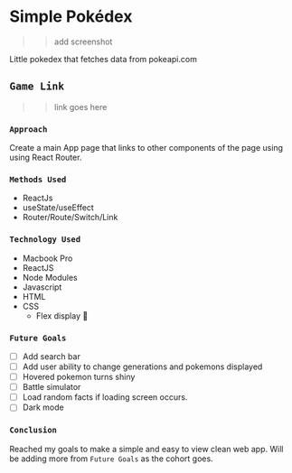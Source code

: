 # Simple Pokédex

> > add screenshot

Little pokedex that fetches data from pokeapi.com

## `Game Link`

> > link goes here

### `Approach`

Create a main App page that links to other components of the page using using React Router.

### `Methods Used`

- ReactJs
- useState/useEffect
- Router/Route/Switch/Link

### `Technology Used`

- Macbook Pro
- ReactJS
- Node Modules
- Javascript
- HTML
- CSS
  - Flex display :muscle:

### `Future Goals`

- [ ] Add search bar
- [ ] Add user ability to change generations and pokemons displayed
- [ ] Hovered pokemon turns shiny
- [ ] Battle simulator
- [ ] Load random facts if loading screen occurs.
- [ ] Dark mode

### `Conclusion`

Reached my goals to make a simple and easy to view clean web app. Will be adding more from `Future Goals` as the cohort goes.
